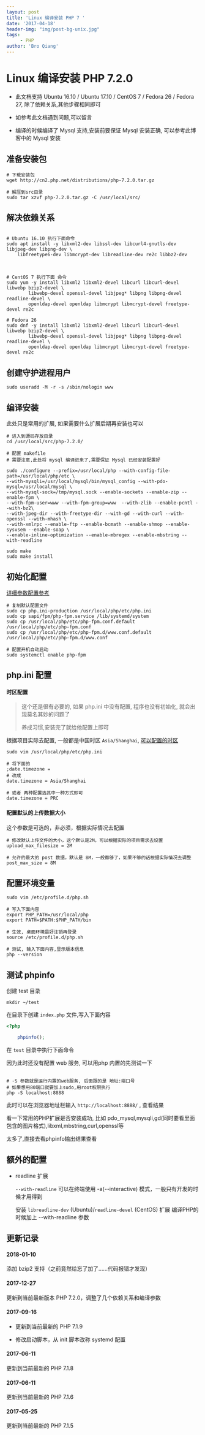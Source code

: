 ```yaml
---
layout: post
title: 'Linux 编译安装 PHP 7 '
date: '2017-04-18'
header-img: "img/post-bg-unix.jpg"
tags:
     - PHP
author: 'Bro Qiang'
---
```


# Linux 编译安装 PHP 7.2.0

- 此文档支持 Ubuntu 16.10 / Ubuntu 17.10 / CentOS 7 / Fedora 26 / Fedora 27, 除了依赖关系,其他步骤相同即可

- 如参考此文档遇到问题,可以留言

- 编译的时候编译了 Mysql 支持,安装前要保证 Mysql 安装正确, 可以参考此博客中的 Mysql 安装

## 准备安装包

```shell
# 下载安装包
wget http://cn2.php.net/distributions/php-7.2.0.tar.gz

# 解压到src目录
sudo tar xzvf php-7.2.0.tar.gz -C /usr/local/src/
```

## 解决依赖关系

```shell

# Ubuntu 16.10 执行下面命令
sudo apt install -y libxml2-dev libssl-dev libcurl4-gnutls-dev libjpeg-dev libpng-dev \
    libfreetype6-dev libmcrypt-dev libreadline-dev re2c libbz2-dev



# CentOS 7 执行下面 命令
sudo yum -y install libxml2 libxml2-devel libcurl libcurl-devel libwebp bzip2-devel \
        libwebp-devel openssl-devel libjpeg* libpng libpng-devel readline-devel \
        openldap-devel openldap libmcrypt libmcrypt-devel freetype-devel re2c

# Fedora 26
sudo dnf -y install libxml2 libxml2-devel libcurl libcurl-devel libwebp bzip2-devel \
        libwebp-devel openssl-devel libjpeg* libpng libpng-devel readline-devel \
        openldap-devel openldap libmcrypt libmcrypt-devel freetype-devel re2c

```

## 创建守护进程用户

```shell
sudo useradd -M -r -s /sbin/nologin www
```

## 编译安装

此处只是常用的扩展, 如果需要什么扩展后期再安装也可以

```shell
# 进入到源码存放目录
cd /usr/local/src/php-7.2.0/

# 配置 makefile
# 需要注意,此处将 mysql 编译进来了,需要保证 Mysql 已经安装配置好

sudo ./configure --prefix=/usr/local/php --with-config-file-path=/usr/local/php/etc \
--with-mysqli=/usr/local/mysql/bin/mysql_config --with-pdo-mysql=/usr/local/mysql \
--with-mysql-sock=/tmp/mysql.sock --enable-sockets --enable-zip --enable-fpm \
--with-fpm-user=www --with-fpm-group=www  --with-zlib --enable-pcntl --with-bz2\
--with-jpeg-dir --with-freetype-dir --with-gd --with-curl --with-openssl --with-mhash \
--with-xmlrpc --enable-ftp --enable-bcmath --enable-shmop --enable-sysvsem --enable-soap \
--enable-inline-optimization --enable-mbregex --enable-mbstring --with-readline

sudo make
sudo make install
```


## 初始化配置

[详细参数配置参考](http://php.net/manual/zh/install.fpm.configuration.php)

```shell
# 复制默认配置文件
sudo cp php.ini-production /usr/local/php/etc/php.ini
sudo cp sapi/fpm/php-fpm.service /lib/systemd/system
sudo cp /usr/local/php/etc/php-fpm.conf.default /usr/local/php/etc/php-fpm.conf
sudo cp /usr/local/php/etc/php-fpm.d/www.conf.default /usr/local/php/etc/php-fpm.d/www.conf

# 配置开机自动启动
sudo systemctl enable php-fpm

```

## php.ini 配置

#### 时区配置

> 这个还是很有必要的, 如果 php.ini 中没有配置, 程序也没有初始化, 就会出现莫名其妙的问题了
>
> 养成习惯,安装完了就给他配置上即可

根据项目实际去配置, 一般都是中国时区 `Asia/Shanghai`, [可以配置的时区](http://php.net/manual/zh/timezones.php)

```shell
sudo vim /usr/local/php/etc/php.ini

# 将下面的
;date.timezone =
# 改成
date.timezone = Asia/Shanghai

# 或者 两种配置选其中一种方式即可
date.timezone = PRC
```

#### 配置默认的上传数据大小

这个参数是可选的，非必须，根据实际情况去配置

```shell
# 修改默认上传文件的大小，这个默认是2M，可以根据实际的项目需求去设置
upload_max_filesize = 2M

# 允许的最大的 post 数据，默认是 8M，一般都够了，如果不够的话根据实际情况去调整
post_max_size = 8M
```

## 配置环境变量

```shell
sudo vim /etc/profile.d/php.sh

# 写入下面内容
export PHP_PATH=/usr/local/php
export PATH=$PATH:$PHP_PATH/bin

# 生效, 桌面环境最好注销再登录
source /etc/profile.d/php.sh

# 测试, 输入下面内容,显示版本信息
php --version
```

## 测试 phpinfo

创建 test 目录

```shell
mkdir ~/test
```

在目录下创建 `index.php` 文件,写入下面内容

```php
<?php

    phpinfo();

```

在 `test` 目录中执行下面命令

因为此时还没有配置 web 服务, 可以用php 内置的先测试一下

```shell

# -S 参数就是运行内置的web服务, 后面跟的是 地址:端口号
# 如果想用80端口就要加上sudo,用root权限执行
php -S localhost:8888
```

此时可以在浏览器地址栏输入 `http://localhost:8888/` , 查看结果

看一下常用的PHP扩展是否安装成功, 比如 pdo_mysql,mysqli,gd(同时要看里面包含的图片格式),libxml,mbstring,curl,openssl等

太多了,直接去看phpinfo输出结果查看

## 额外的配置

- readline 扩展

    `--with-readline` 可以在终端使用 -a(--interactive) 模式，一般只有开发的时候才用得到

    安装 `libreadline-dev` (Ubuntu)/`readline-devel` (CentOS) 扩展
    编译PHP的时候加上 --with-readline 参数


## 更新记录

#### 2018-01-10

添加 bzip2 支持（之前竟然给忘了加了……代码报错才发现）

#### 2017-12-27

更新到当前最新版本 PHP 7.2.0，调整了几个依赖关系和编译参数

#### 2017-09-16

- 更新到当前最新的 PHP 7.1.9

- 修改启动脚本，从 init 脚本改称 systemd 配置

#### 2017-06-11

更新到当前最新的 PHP 7.1.8

#### 2017-06-11

更新到当前最新的 PHP 7.1.6

#### 2017-05-25

更新到当前最新的 PHP 7.1.5
